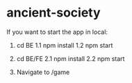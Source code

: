 # ancient-society
 
If you want to start the app in local:

1. cd BE
1.1 npm install
1.2 npm start

2. cd BE/FE
2.1 npm install
2.2 npm start

3. Navigate to /game
